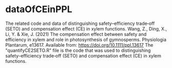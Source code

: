 # dataOfCEinPPL
The related code and data of distinguishing safety–efficiency trade‐off (SETO) and compensation effect (CE) in xylem functions. Wang, Z., Ding, X., Li, Y. &amp; Xie, J. (2021) The compensation effect between safety and efficiency in xylem and role in photosynthesis of gymnosperms. Physiologia Plantarum, e13617. Available from: https://doi.org/10.1111/ppl.13617
The "quantifyCE2SETO.R" file is the code that was used to distinguishing safety–efficiency trade‐off (SETO) and compensation effect (CE) in xylem functions.

